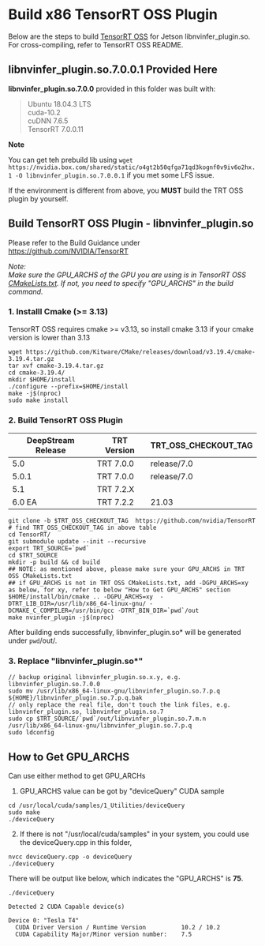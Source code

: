 # Build x86 TensorRT OSS Plugin

Below are the steps to build [TensorRT OSS](https://github.com/NVIDIA/TensorRT)  for Jetson libnvinfer_plugin.so. For cross-compiling, refer to TensorRT OSS README.

## libnvinfer_plugin.so.7.0.0.1 Provided Here

 **libnvinfer_plugin.so.7.0.0** provided in this folder was built with:

> Ubuntu 18.04.3 LTS  
> cuda-10.2  
> cuDNN 7.6.5  
> TensorRT 7.0.0.11

**Note**

You can get teh prebuild lib using `wget https://nvidia.box.com/shared/static/o4gt2b50qfga71qd3kognf0v9iv6o2hx.1 -O libnvinfer_plugin.so.7.0.0.1` if you met some LFS issue.

If the environment is different from above, you **MUST** build the TRT OSS plugin by yourself. 

## Build TensorRT OSS Plugin - libnvinfer_plugin.so

Please refer to the Build Guidance under https://github.com/NVIDIA/TensorRT

*Note:*  
*Make sure the GPU_ARCHS of the GPU you are using is in TensorRT OSS [CMakeLists.txt](https://github.com/NVIDIA/TensorRT/blob/master/CMakeLists.txt#L84). If not, you need to specify "GPU_ARCHS" in the build command.*

### 1. Installl Cmake (>= 3.13)

TensorRT OSS requires cmake >= v3.13, so install cmake 3.13 if your cmake version is lower than 3.13

```
wget https://github.com/Kitware/CMake/releases/download/v3.19.4/cmake-3.19.4.tar.gz
tar xvf cmake-3.19.4.tar.gz
cd cmake-3.19.4/
mkdir $HOME/install
./configure --prefix=$HOME/install
make -j$(nproc)
sudo make install
```

### 2. Build TensorRT OSS Plugin
| DeepStream Release  | TRT Version     | TRT_OSS_CHECKOUT_TAG  |
| ------------------- | --------------- | --------------------- |
| 5.0                 | TRT 7.0.0       | release/7.0           |
| 5.0.1               | TRT 7.0.0       | release/7.0           |
| 5.1                 | TRT 7.2.X       |                       |
| 6.0 EA              | TRT 7.2.2       | 21.03                 |


```
git clone -b $TRT_OSS_CHECKOUT_TAG  https://github.com/nvidia/TensorRT   # find TRT_OSS_CHECKOUT_TAG in above table
cd TensorRT/
git submodule update --init --recursive
export TRT_SOURCE=`pwd`
cd $TRT_SOURCE
mkdir -p build && cd build
## NOTE: as mentioned above, please make sure your GPU_ARCHS in TRT OSS CMakeLists.txt
## if GPU_ARCHS is not in TRT OSS CMakeLists.txt, add -DGPU_ARCHS=xy as below, for xy, refer to below "How to Get GPU_ARCHS" section
$HOME/install/bin/cmake .. -DGPU_ARCHS=xy  -DTRT_LIB_DIR=/usr/lib/x86_64-linux-gnu/ -DCMAKE_C_COMPILER=/usr/bin/gcc -DTRT_BIN_DIR=`pwd`/out
make nvinfer_plugin -j$(nproc)
```

After building ends successfully, libnvinfer_plugin.so* will be generated under `pwd`/out/.

### 3. Replace "libnvinfer_plugin.so*"

```
// backup original libnvinfer_plugin.so.x.y, e.g. libnvinfer_plugin.so.7.0.0
sudo mv /usr/lib/x86_64-linux-gnu/libnvinfer_plugin.so.7.p.q ${HOME}/libnvinfer_plugin.so.7.p.q.bak
// only replace the real file, don't touch the link files, e.g. libnvinfer_plugin.so, libnvinfer_plugin.so.7
sudo cp $TRT_SOURCE/`pwd`/out/libnvinfer_plugin.so.7.m.n  /usr/lib/x86_64-linux-gnu/libnvinfer_plugin.so.7.p.q
sudo ldconfig
```

## How to Get GPU_ARCHS

Can use either method to get GPU_ARCHs
1. GPU_ARCHS value can be got by "deviceQuery" CUDA sample 

```
cd /usr/local/cuda/samples/1_Utilities/deviceQuery
sudo make
./deviceQuery
```

2. If there is not "/usr/local/cuda/samples" in your system, you could use the deviceQuery.cpp in this folder,

```
nvcc deviceQuery.cpp -o deviceQuery
./deviceQuery
```

There will be output like below, which indicates the "GPU_ARCHS" is **75**.

```
./deviceQuery

Detected 2 CUDA Capable device(s)

Device 0: "Tesla T4"
  CUDA Driver Version / Runtime Version          10.2 / 10.2
  CUDA Capability Major/Minor version number:    7.5
```

